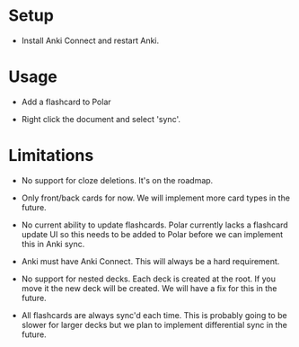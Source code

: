 # Setup

- Install Anki Connect and restart Anki.

# Usage

- Add a flashcard to Polar

- Right click the document and select 'sync'.  

# Limitations

- No support for cloze deletions.  It's on the roadmap.

- Only front/back cards for now.  We will implement more card types in the future.

- No current ability to update flashcards.  Polar currently lacks a flashcard 
  update UI so this needs to be added to Polar before we can implement this in 
  Anki sync.

- Anki must have Anki Connect. This will always be a hard requirement. 

- No support for nested decks.  Each deck is created at the root.  If you move it
  the new deck will be created. We will have a fix for this in the future.

- All flashcards are always sync'd each time. This is probably going to be slower
  for larger decks but we plan to implement differential sync in the future.
